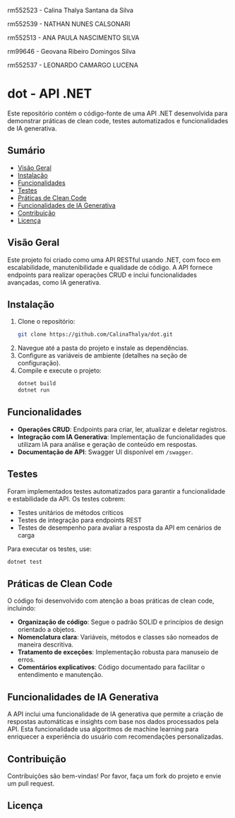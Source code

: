 rm552523 - Calina Thalya Santana da Silva

rm552539 - NATHAN NUNES CALSONARI

rm552513 - ANA PAULA NASCIMENTO SILVA

rm99646 - Geovana Ribeiro Domingos Silva

rm552537 - LEONARDO CAMARGO LUCENA

# dot - API .NET

Este repositório contém o código-fonte de uma API .NET desenvolvida para demonstrar práticas de clean code, testes automatizados e funcionalidades de IA generativa.

## Sumário

- [Visão Geral](#visão-geral)
- [Instalação](#instalação)
- [Funcionalidades](#funcionalidades)
- [Testes](#testes)
- [Práticas de Clean Code](#práticas-de-clean-code)
- [Funcionalidades de IA Generativa](#funcionalidades-de-ia-generativa)
- [Contribuição](#contribuição)
- [Licença](#licença)

## Visão Geral

Este projeto foi criado como uma API RESTful usando .NET, com foco em escalabilidade, manutenibilidade e qualidade de código. A API fornece endpoints para realizar operações CRUD e inclui funcionalidades avançadas, como IA generativa.

## Instalação

1. Clone o repositório:
   ```bash
   git clone https://github.com/CalinaThalya/dot.git
   ```
2. Navegue até a pasta do projeto e instale as dependências.
3. Configure as variáveis de ambiente (detalhes na seção de configuração).
4. Compile e execute o projeto:
   ```bash
   dotnet build
   dotnet run
   ```

## Funcionalidades

- **Operações CRUD**: Endpoints para criar, ler, atualizar e deletar registros.
- **Integração com IA Generativa**: Implementação de funcionalidades que utilizam IA para análise e geração de conteúdo em respostas.
- **Documentação de API**: Swagger UI disponível em `/swagger`.

## Testes

Foram implementados testes automatizados para garantir a funcionalidade e estabilidade da API. Os testes cobrem:
- Testes unitários de métodos críticos
- Testes de integração para endpoints REST
- Testes de desempenho para avaliar a resposta da API em cenários de carga

Para executar os testes, use:
```bash
dotnet test
```

## Práticas de Clean Code

O código foi desenvolvido com atenção a boas práticas de clean code, incluindo:
- **Organização de código**: Segue o padrão SOLID e princípios de design orientado a objetos.
- **Nomenclatura clara**: Variáveis, métodos e classes são nomeados de maneira descritiva.
- **Tratamento de exceções**: Implementação robusta para manuseio de erros.
- **Comentários explicativos**: Código documentado para facilitar o entendimento e manutenção.

## Funcionalidades de IA Generativa

A API inclui uma funcionalidade de IA generativa que permite a criação de respostas automáticas e insights com base nos dados processados pela API. Esta funcionalidade usa algoritmos de machine learning para enriquecer a experiência do usuário com recomendações personalizadas.

## Contribuição

Contribuições são bem-vindas! Por favor, faça um fork do projeto e envie um pull request.

## Licença



